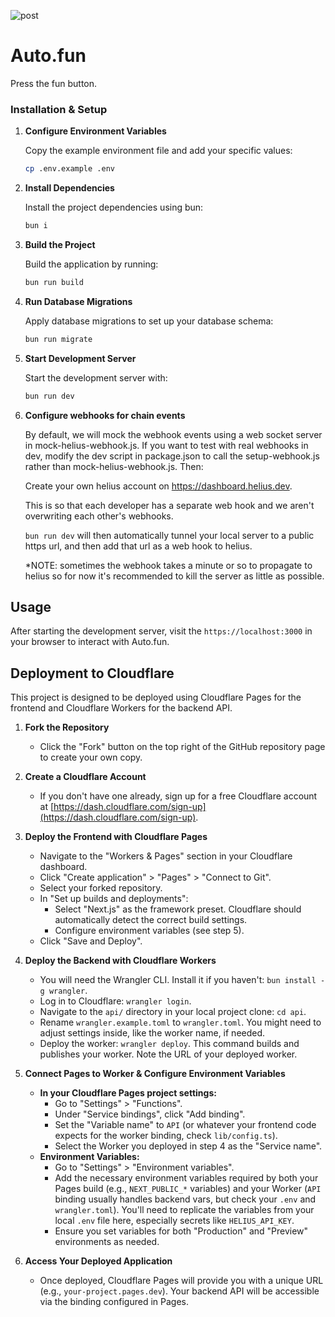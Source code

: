 ![post](https://github.com/user-attachments/assets/b21a3ede-ae4d-4e0d-be8e-2eeac18f5778)

# Auto.fun

Press the fun button.

### Installation & Setup

1. **Configure Environment Variables**

   Copy the example environment file and add your specific values:

   ```sh
   cp .env.example .env
   ```

2. **Install Dependencies**

   Install the project dependencies using bun:

   ```sh
   bun i
   ```

3. **Build the Project**

   Build the application by running:

   ```sh
   bun run build
   ```

4. **Run Database Migrations**

   Apply database migrations to set up your database schema:

   ```sh
   bun run migrate
   ```

5. **Start Development Server**

   Start the development server with:

   ```sh
   bun run dev
   ```

6. **Configure webhooks for chain events**

   By default, we will mock the webhook events using a web socket server in mock-helius-webhook.js. If you want to test with real webhooks in dev, modify the dev script in package.json
   to call the setup-webhook.js rather than mock-helius-webhook.js. Then:

   Create your own helius account on https://dashboard.helius.dev.

   This is so that each developer has a separate web hook and we aren't overwriting each other's webhooks.

   `bun run dev` will then automatically tunnel your local server to a public https url, and then add
   that url as a web hook to helius.

   *NOTE: sometimes the webhook takes a minute or so to propagate to helius so
   for now it's recommended to kill the server as little as possible.

## Usage

After starting the development server, visit the `https://localhost:3000` in your browser to interact with Auto.fun.

## Deployment to Cloudflare

This project is designed to be deployed using Cloudflare Pages for the frontend and Cloudflare Workers for the backend API.

1.  **Fork the Repository**
    *   Click the "Fork" button on the top right of the GitHub repository page to create your own copy.

2.  **Create a Cloudflare Account**
    *   If you don't have one already, sign up for a free Cloudflare account at [https://dash.cloudflare.com/sign-up](https://dash.cloudflare.com/sign-up).

3.  **Deploy the Frontend with Cloudflare Pages**
    *   Navigate to the "Workers & Pages" section in your Cloudflare dashboard.
    *   Click "Create application" > "Pages" > "Connect to Git".
    *   Select your forked repository.
    *   In "Set up builds and deployments":
        *   Select "Next.js" as the framework preset. Cloudflare should automatically detect the correct build settings.
        *   Configure environment variables (see step 5).
    *   Click "Save and Deploy".

4.  **Deploy the Backend with Cloudflare Workers**
    *   You will need the Wrangler CLI. Install it if you haven't: `bun install -g wrangler`.
    *   Log in to Cloudflare: `wrangler login`.
    *   Navigate to the `api/` directory in your local project clone: `cd api`.
    *   Rename `wrangler.example.toml` to `wrangler.toml`. You might need to adjust settings inside, like the worker name, if needed.
    *   Deploy the worker: `wrangler deploy`. This command builds and publishes your worker. Note the URL of your deployed worker.

5.  **Connect Pages to Worker & Configure Environment Variables**
    *   **In your Cloudflare Pages project settings:**
        *   Go to "Settings" > "Functions".
        *   Under "Service bindings", click "Add binding".
        *   Set the "Variable name" to `API` (or whatever your frontend code expects for the worker binding, check `lib/config.ts`).
        *   Select the Worker you deployed in step 4 as the "Service name".
    *   **Environment Variables:**
        *   Go to "Settings" > "Environment variables".
        *   Add the necessary environment variables required by both your Pages build (e.g., `NEXT_PUBLIC_*` variables) and your Worker (`API` binding usually handles backend vars, but check your `.env` and `wrangler.toml`). You'll need to replicate the variables from your local `.env` file here, especially secrets like `HELIUS_API_KEY`.
        *   Ensure you set variables for both "Production" and "Preview" environments as needed.

6.  **Access Your Deployed Application**
    *   Once deployed, Cloudflare Pages will provide you with a unique URL (e.g., `your-project.pages.dev`). Your backend API will be accessible via the binding configured in Pages.

